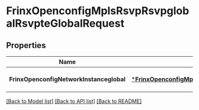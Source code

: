 # FrinxOpenconfigMplsRsvpRsvpglobalRsvpteGlobalRequest

## Properties
Name | Type | Description | Notes
------------ | ------------- | ------------- | -------------
**FrinxOpenconfigNetworkInstanceglobal** | [***FrinxOpenconfigMplsRsvpRsvpglobalRsvpteGlobal**](frinx.openconfig.mpls.rsvp.rsvpglobal.rsvpte.Global.md) |  | [optional] [default to null]

[[Back to Model list]](../README.md#documentation-for-models) [[Back to API list]](../README.md#documentation-for-api-endpoints) [[Back to README]](../README.md)


